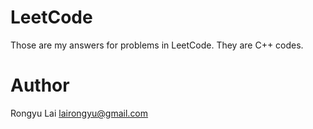 LeetCode
========

Those are my answers for problems in LeetCode.
They are C++ codes.


Author
========
Rongyu Lai
lairongyu@gmail.com
